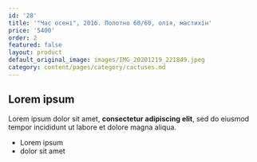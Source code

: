 ```yaml
---
id: '28'
title: '"Час осені", 2016. Полотно 60/60, олія, мастихін'
price: '5400'
order: 2
featured: false
layout: product
default_original_image: images/IMG_20201219_221849.jpeg
category: content/pages/category/cactuses.md
---
```

## Lorem ipsum

Lorem ipsum dolor sit amet, **consectetur adipiscing elit**, sed do eiusmod tempor incididunt ut labore et dolore magna aliqua.

- Lorem ipsum
- dolor sit amet